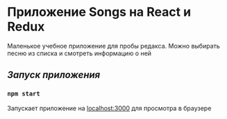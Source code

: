 # Приложение Songs на React и Redux

Маленькое учебное приложение для пробы редакса. Можно выбирать песню из списка и смотреть информацию о ней


## *Запуск приложения*
### `npm start`
Запускает приложение на [localhost:3000](http://localhost:3000/) для просмотра в браузере
